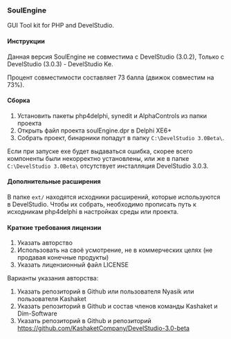 ### SoulEngine

GUI Tool kit for PHP and DevelStudio.


#### Инструкции

Данная версия SoulEngine не совместима с DevelStudio (3.0.2),
Только с DevelStudio (3.0.3) - DevelStudio Ke.

Процент совместимости составляет 73 балла (движок совместим на 73%).

#### Сборка

1. Установить пакеты php4delphi, synedit и AlphaControls из папки проекта
2. Открыть файл проекта soulEngine.dpr в Delphi XE6+
3. Собрать проект, бинарники попадут в папку `C:\DevelStudio 3.0Beta\`.

Если при запуске exe будет выдаваться ошибка, скорее
всего компоненты были некорректно установлены, или же в папке `C:\DevelStudio 3.0Beta\`
отсутствует инсталляция DevelStudio 3.0.3.


#### Дополнительные расширения

В папке `ext/` находятся исходники расширений, которые
используются в DevelStudio. Чтобы их собрать, необходимо
прописать путь к исходникам php4delphi в настройках
среды или проекта.

#### Краткие требования лицензии
1. Указать авторство
2. Использовать на своё усмотрение, не в коммерческих целях (не продавая конечные продукты)
3. Указать лицензионный файл LICENSE

Варианты указания авторства:
1) Указать репозиторий в Github или пользователя Nyasik или пользователя Kashaket
2) Указать репозиторий в Github и состав членов команды Kashaket и Dim-Software
3) Указать репозиторий в Github и репозиторий https://github.com/KashaketCompany/DevelStudio-3.0-beta
